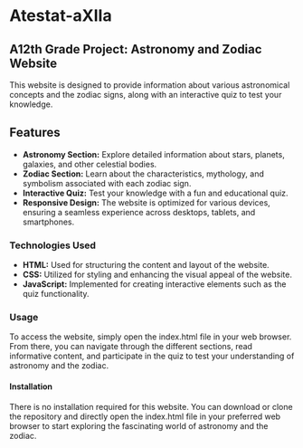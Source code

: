 # Atestat-aXIIa
## A12th Grade Project: Astronomy and Zodiac Website
This website is designed to provide information about various astronomical concepts and the zodiac signs, along with an interactive quiz to test your knowledge.

## Features
- **Astronomy Section:** Explore detailed information about stars, planets, galaxies, and other celestial bodies.
- **Zodiac Section:** Learn about the characteristics, mythology, and symbolism associated with each zodiac sign.
- **Interactive Quiz:** Test your knowledge with a fun and educational quiz.
- **Responsive Design:** The website is optimized for various devices, ensuring a seamless experience across desktops, tablets, and smartphones.
  
### Technologies Used
- **HTML:** Used for structuring the content and layout of the website.
- **CSS:** Utilized for styling and enhancing the visual appeal of the website.
- **JavaScript:** Implemented for creating interactive elements such as the quiz functionality.
  
### Usage
To access the website, simply open the index.html file in your web browser. From there, you can navigate through the different sections, read informative content, and participate in the quiz to test your understanding of astronomy and the zodiac.

#### Installation
There is no installation required for this website. You can download or clone the repository and directly open the index.html file in your preferred web browser to start exploring the fascinating world of astronomy and the zodiac.
